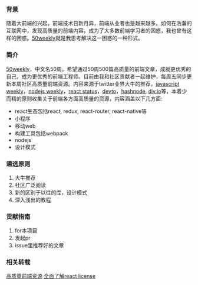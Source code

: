 ### 背景
随着大前端的兴起，前端技术日新月异，前端从业者也是越来越多。如何在浩瀚的互联网中，发现高质量的前端内容，成为了大多数前端学习者的困惑，我也曾有这样的困惑。[50weekly](https://github.com/ihtml5/50weekly)就是我思考解决这一困惑的一种形式。

### 简介

[50weekly](https://github.com/ihtml5/50weekly)，中文名50周。希望通过50周500篇高质量的前端文章，成就更优秀的自己，成为更优秀的前端工程师。目前由我和社区贡献者一起维护，每周五同步更新本周社区高质量前端资源。内容来源于twitter业界大牛的推荐，[javascript weekly](https://javascriptweekly.com/)，[nodejs weekly](https://javascriptweekly.com/)，[react status](https://react.statuscode.com/)，[devto](http://dev.to)，[hashnode](http://hashnode.com), [div.io](http://div.io)等，本着少而精的原则收集关于前端各方面高质量的资源，内容涵盖以下几方面:
+ react生态包括react, redux, react-router, react-native等
+ 小程序
+ 移动web
+ 构建工具包括webpack
+ nodejs
+ 设计模式

### 遴选原则

1. 大牛推荐
2. 社区广泛阅读
3. 新的区别于以往的库，设计模式
4. 深入浅出的教程

### 贡献指南

1. for本项目
2. 发起pr
3. issue里推荐好的文章

### 相关转载

[高质量前端资源](https://cloud.tencent.com/developer/article/1005907)
[全面了解react license](https://cloud.tencent.com/developer/article/1005975)


